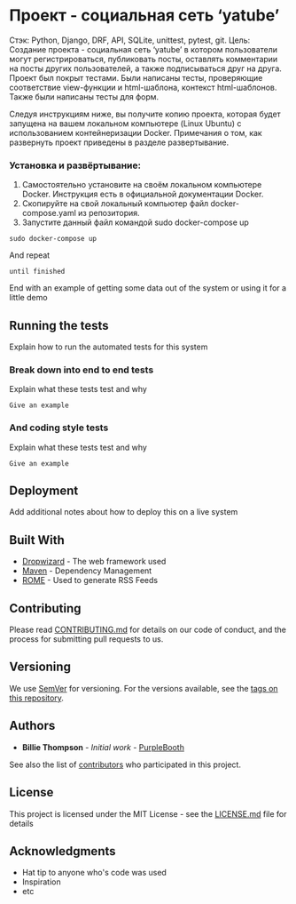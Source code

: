 # Проект - социальная сеть ‘yatube’

Стэк: Python, Django, DRF, API, SQLite, unittest, pytest, git.
Цель: Создание проекта - социальная сеть ‘yatube’ в котором пользователи могут регистрироваться, публиковать посты, оставлять комментарии на посты других пользователей, а также подписываться друг на друга. Проект был покрыт тестами. Были написаны тесты, проверяющие соответствие view-функции и html-шаблона, контекст html-шаблонов. Также были написаны тесты для форм.

Следуя инструкциям ниже, вы получите копию проекта, которая будет запущена на вашем локальном компьютере (Linux Ubuntu) с использованием контейнеризации Docker. Примечания о том, как развернуть проект приведены в разделе развертывание.

### Установка и развёртывание:

1. Самостоятельно установите на своём локальном компьютере Docker. Инструкция есть в официальной документации Docker.
2. Скопируйте на свой локальный компьютер файл docker-compose.yaml из репозитория.
3. Запустите данный файл командой sudo docker-compose up

```
sudo docker-compose up
```

And repeat

```
until finished
```

End with an example of getting some data out of the system or using it for a little demo

## Running the tests

Explain how to run the automated tests for this system

### Break down into end to end tests

Explain what these tests test and why

```
Give an example
```

### And coding style tests

Explain what these tests test and why

```
Give an example
```

## Deployment

Add additional notes about how to deploy this on a live system

## Built With

* [Dropwizard](http://www.dropwizard.io/1.0.2/docs/) - The web framework used
* [Maven](https://maven.apache.org/) - Dependency Management
* [ROME](https://rometools.github.io/rome/) - Used to generate RSS Feeds

## Contributing

Please read [CONTRIBUTING.md](https://gist.github.com/PurpleBooth/b24679402957c63ec426) for details on our code of conduct, and the process for submitting pull requests to us.

## Versioning

We use [SemVer](http://semver.org/) for versioning. For the versions available, see the [tags on this repository](https://github.com/your/project/tags). 

## Authors

* **Billie Thompson** - *Initial work* - [PurpleBooth](https://github.com/PurpleBooth)

See also the list of [contributors](https://github.com/your/project/contributors) who participated in this project.

## License

This project is licensed under the MIT License - see the [LICENSE.md](LICENSE.md) file for details

## Acknowledgments

* Hat tip to anyone who's code was used
* Inspiration
* etc
